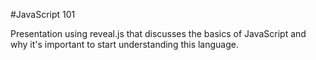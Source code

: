 #JavaScript 101

Presentation using reveal.js that discusses the basics of JavaScript and why it's important to start understanding this language.